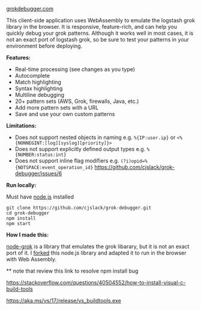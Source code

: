 [grokdebugger.com](https://www.grokdebugger.com)

This client-side application uses WebAssembly to emulate the logstash grok library in the browser. It is responsive, feature-rich, and can help you quickly debug your grok patterns. Although it works well in most cases, it is not an exact port of logstash grok, so be sure to test your patterns in your environment before deploying. 

**Features:**

- Real-time processing (see changes as you type)
- Autocomplete
- Match highlighting
- Syntax highlighting
- Multiline debugging
- 20+ pattern sets (AWS, Grok, firewalls, Java, etc.)
- Add more pattern sets with a URL
- Save and use your own custom patterns

**Limitations:**

- Does not support nested objects in naming e.g. `%{IP:user.ip}` or `<%{NONNEGINT:[log][syslog][priority]}>`
- Does not support explicitly defined output types e.g. `%{NUMBER:status:int}`
- Does not support inline flag modifiers e.g. `(?i)opid=%{NOTSPACE:event_operation_id}` https://github.com/cjslack/grok-debugger/issues/6

**Run locally:**

Must have [node.js](https://nodejs.org/en) installed
```
git clone https://github.com/cjslack/grok-debugger.git
cd grok-debugger
npm install
npm start
```

**How I made this:**

[node-grok](https://github.com/Beh01der/node-grok) is a library that emulates the grok libarary, but it is not an exact port of it. I [forked](https://github.com/cjslack/grok-js-web) this node.js library and adapted it to run in the browser with Web Assembly. 


** note that review this link to resolve npm install bug 

https://stackoverflow.com/questions/40504552/how-to-install-visual-c-build-tools

https://aka.ms/vs/17/release/vs_buildtools.exe
